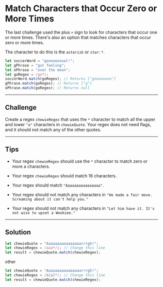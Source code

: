 # Match Characters that Occur Zero or More Times

The last challenge used the plus `+` sign to look for characters that occur one or more times. There's also an option that matches characters that occur zero or more times.

The character to do this is the `asterisk` or `star`: `*`.

```js
let soccerWord = "gooooooooal!";
let gPhrase = "gut feeling";
let oPhrase = "over the moon";
let goRegex = /go*/;
soccerWord.match(goRegex); // Returns ["goooooooo"]
gPhrase.match(goRegex); // Returns ["g"]
oPhrase.match(goRegex); // Returns null
```

---

## Challenge

Create a regex `chewieRegex` that uses the `*` character to match all the upper and lower `"a"` characters in `chewieQuote`. Your regex does not need flags, and it should not match any of the other quotes.

---

## Tips

- Your regex `chewieRegex` should use the `*` character to match zero or more a characters.

- Your regex `chewieRegex` should match 16 characters.

- Your regex should match `"Aaaaaaaaaaaaaaaa"`.

- Your regex should not match any characters in `"He made a fair move. Screaming about it can't help you."`

- Your regex should not match any characters in `"Let him have it. It's not wise to upset a Wookiee."`

---

## Solution

```js
let chewieQuote = "Aaaaaaaaaaaaaaaarrrgh!";
let chewieRegex = /aaa*/i; // Change this line
let result = chewieQuote.match(chewieRegex);
```

other

```js
let chewieQuote = "Aaaaaaaaaaaaaaaarrrgh!";
let chewieRegex = /A[a]*/; // Change this line
let result = chewieQuote.match(chewieRegex);
```